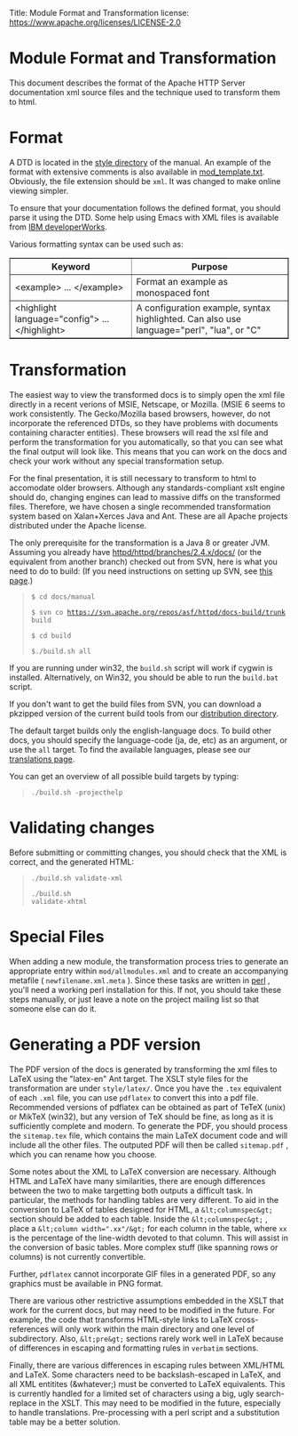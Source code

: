 Title: Module Format and Transformation
license: https://www.apache.org/licenses/LICENSE-2.0

# Module Format and Transformation #

This document describes the format of the Apache HTTP Server documentation
xml source files and the technique used to transform them to html.

# Format #

A DTD is located in the [style
directory](http://httpd.apache.org/docs/current/style/) of the manual. An
example of the format with extensive comments is also available in
[mod_template.txt](mod_template.txt). Obviously, the file extension should
be `xml`. It was changed to make online viewing simpler.

To ensure that your documentation follows the defined format, you should
parse it using the DTD. Some help using Emacs with XML files is available
from [IBM
developerWorks](https://www.ibm.com/developerworks/xml/library/x-emacs/).

Various formatting syntax can be used such as:

<table border="1">
<tr><th>Keyword</th><th>Purpose</th></tr>
<tr><td>&lt;example&gt; ... &lt;/example&gt;</td><td>Format an example as monospaced font</td></tr>
<tr><td>&lt;highlight language="config"&gt ... &lt;/highlight&gt;</td>
<td>A configuration example, syntax highlighted. Can also use language="perl", "lua", or "C"</td></tr>
</table>

# Transformation #

The easiest way to view the transformed docs is to simply open the xml file
directly in a recent verions of MSIE, Netscape, or Mozilla. (MSIE 6 seems
to work consistently. The Gecko/Mozilla based browsers, however, do not
incorporate the referenced DTDs, so they have problems with documents
containing character entities). These browsers will read the xsl file and
perform the transformation for you automatically, so that you can see what
the final output will look like. This means that you can work on the docs
and check your work without any special transformation setup.

For the final presentation, it is still necessary to transform to html to
accomodate older browsers. Although any standards-compliant xslt engine
should do, changing engines can lead to massive diffs on the transformed
files. Therefore, we have chosen a single recommended transformation system
based on Xalan+Xerces Java and Ant. These are all Apache projects
distributed under the Apache license.

The only prerequisite for the transformation is a Java 8 or greater JVM.
Assuming you already have
[httpd/httpd/branches/2.4.x/docs/](http://svn.apache.org/repos/asf/httpd/httpd/branches/2.4.x/docs/)
(or the equivalent from another branch) checked out from SVN, here is what
you need to do to build: (If you need instructions on setting up SVN, see
[this page](http://www.apache.org/dev/version-control.html).)

><code>$ cd docs/manual<br></br>$ svn co
https://svn.apache.org/repos/asf/httpd/docs-build/trunk build<br></br>$ cd
build<br></br>$./build.sh all</code>

If you are running under win32, the `build.sh` script will work if cygwin is
installed. Alternatively, on Win32, you should be able to run the
`build.bat` script.

If you don't want to get the build files from SVN, you can download a
pkzipped version of the current build tools from our [distribution
directory](http://www.apache.org/dyn/closer.lua/httpd/docs/).

The default target builds only the english-language docs. To build other
docs, you should specify the language-code (ja, de, etc) as an argument, or
use the `all` target. To find the available languages, please see our
[translations page](translations.html).

You can get an overview of all possible build targets by typing:

> `
./build.sh -projecthelp
` 

# Validating changes #

Before submitting or committing changes, you should check that the XML is
correct, and the generated HTML:

><code>./build.sh validate-xml<br></br>./build.sh validate-xhtml</code>

# Special Files #

When adding a new module, the transformation process tries to generate an
appropriate entry within `mod/allmodules.xml` and to create an accompanying
metafile ( `newfilename.xml.meta` ). Since these tasks are written in
[perl](http://www.perl.org/) , you'll need a working perl installation for
this. If not, you should take these steps manually, or just leave a note on
the project mailing list so that someone else can do it.

# Generating a PDF version #

The PDF version of the docs is generated by transforming the xml files to
LaTeX using the "latex-en" Ant target. The XSLT style files for the
transformation are under `style/latex/`. Once you have the `.tex`
equivalent of each `.xml` file, you can use `pdflatex` to convert this into
a pdf file. Recommended versions of pdflatex can be obtained as part of
TeTeX (unix) or MikTeX (win32), but any version of TeX should be fine, as
long as it is sufficiently complete and modern. To generate the PDF, you
should process the `sitemap.tex` file, which contains the main LaTeX
document code and will include all the other files. The outputed PDF will
then be called `sitemap.pdf` , which you can rename how you choose.

Some notes about the XML to LaTeX conversion are necessary. Although HTML
and LaTeX have many similarities, there are enough differences between the
two to make targetting both outputs a difficult task. In particular, the
methods for handling tables are very different. To aid in the conversion to
LaTeX of tables designed for HTML, a `&lt;columnspec&gt;` section should be
added to each table. Inside the `&lt;columnspec&gt;` , place a `&lt;column
width=".xx"/&gt;` for each column in the table, where `xx` is the
percentage of the line-width devoted to that column. This will assist in
the conversion of basic tables. More complex stuff (like spanning rows or
columns) is not currently convertible.

Further, `pdflatex` cannot incorporate GIF files in a generated PDF, so any
graphics must be available in PNG format.

There are various other restrictive assumptions embedded in the XSLT that
work for the current docs, but may need to be modified in the future. For
example, the code that transforms HTML-style links to LaTeX
cross-references will only work within the main directory and one level of
subdirectory. Also, `&lt;pre&gt;` sections rarely work well in LaTeX
because of differences in escaping and formatting rules in `verbatim`
sections.

Finally, there are various differences in escaping rules between XML/HTML
and LaTeX. Some characters need to be backslash-escaped in LaTeX, and all
XML entitites (&amp;whatever;) must be converted to LaTeX equivalents. This
is currently handled for a limited set of characters using a big, ugly
search-replace in the XSLT. This may need to be modified in the future,
especially to handle translations. Pre-processing with a perl script and a
substitution table may be a better solution.
